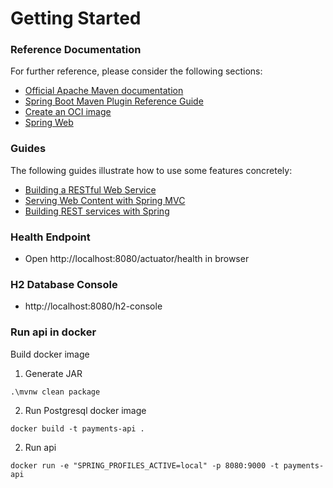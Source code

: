 # Getting Started

### Reference Documentation
For further reference, please consider the following sections:

* [Official Apache Maven documentation](https://maven.apache.org/guides/index.html)
* [Spring Boot Maven Plugin Reference Guide](https://docs.spring.io/spring-boot/docs/2.6.4/maven-plugin/reference/html/)
* [Create an OCI image](https://docs.spring.io/spring-boot/docs/2.6.4/maven-plugin/reference/html/#build-image)
* [Spring Web](https://docs.spring.io/spring-boot/docs/2.6.4/reference/htmlsingle/#boot-features-developing-web-applications)

### Guides
The following guides illustrate how to use some features concretely:

* [Building a RESTful Web Service](https://spring.io/guides/gs/rest-service/)
* [Serving Web Content with Spring MVC](https://spring.io/guides/gs/serving-web-content/)
* [Building REST services with Spring](https://spring.io/guides/tutorials/bookmarks/)

### Health Endpoint
* Open http://localhost:8080/actuator/health in browser

### H2 Database Console
* http://localhost:8080/h2-console

### Run api in docker
Build docker image
1. Generate JAR
```
.\mvnw clean package
```
2. Run Postgresql docker image
```
docker build -t payments-api .
```
2. Run api
```
docker run -e "SPRING_PROFILES_ACTIVE=local" -p 8080:9000 -t payments-api
```
